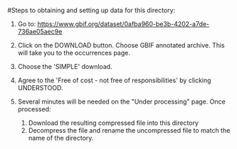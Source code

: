 #Steps to obtaining and setting up data for this directory:

1. Go to: https://www.gbif.org/dataset/0afba960-be3b-4202-a7de-736ae05aec9e

2. Click on the DOWNLOAD button. Choose GBIF annotated archive. This will take you to the occurrences page. 
3. Choose the 'SIMPLE' download.
4. Agree to the 'Free of cost - not free of responsibilities' by clicking UNDERSTOOD.
5. Several minutes will be needed on the "Under processing" page. Once processed:
	1. Download the resulting compressed file into this directory
	2. Decompress the file and rename the uncompressed file to match the name of the directory.